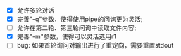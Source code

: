 - [x] 允许多轮对话
- [x] 完善"-q"参数，使得使用pipe的问询更为灵活;
- [ ] 允许在第二轮、第三轮问询中读取文件内容;
- [x] 完善"-m"参数，使得可以灵活选用r1
- [ ] bug: 如果首轮询问对输出进行了重定向，需要重置stdout 
